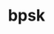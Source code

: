 ---
title: "bpsk"
description: "Работа с фазовой манипуляцией в программно определяемых радиосистемах (BPSK)"
wikipedia: "https://ru.wikipedia.org/wiki/Фазовая_манипуляция"
---